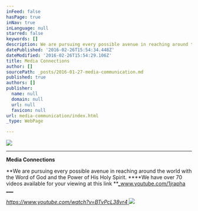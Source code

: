 ```yaml
---
inFeed: false
hasPage: true
inNav: true
inLanguage: null
starred: false
keywords: []
description: We are pursuing every possible avenue in reaching around the world with the Word of God and the Power of His Holy Spirit.
datePublished: '2016-02-26T15:54:34.448Z'
dateModified: '2016-02-26T15:54:29.106Z'
title: Media Connections
author: []
sourcePath: _posts/2016-01-27-media-communication.md
published: true
authors: []
publisher:
  name: null
  domain: null
  url: null
  favicon: null
url: media-communication/index.html
_type: WebPage

---
```

![](https://s3-us-west-2.amazonaws.com/the-grid-img/p/24dddf645ffc7c8b29cbde8d7835df94a89008ac.jpg)

****

**Media Connections**

**We are pursuing every possible avenue in reaching around the world with the Word of God and the Power of His Holy Spirit. ****We have over 70 videos available for your viewing at this link **[_www.youtube.com/1jrapha _][0][__][0]

_[https://www.youtube.com/watch?v=BTvPcL38vr4 ][1]_
![](https://the-grid-user-content.s3-us-west-2.amazonaws.com/4619abe8-f83e-4fcf-a064-35c8d592b05c.png)

[0]: www.youtube.com/1jrapha
[1]: https://www.youtube.com/watch?v=BTvPcL38vr4
